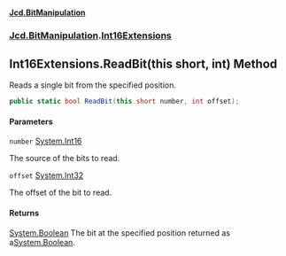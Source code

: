 #### [Jcd.BitManipulation](index.md 'index')

### [Jcd.BitManipulation](Jcd.BitManipulation.md 'Jcd.BitManipulation').[Int16Extensions](Jcd.BitManipulation.Int16Extensions.md 'Jcd.BitManipulation.Int16Extensions')

## Int16Extensions.ReadBit(this short, int) Method

Reads a single bit from the specified position.

```csharp
public static bool ReadBit(this short number, int offset);
```

#### Parameters

<a name='Jcd.BitManipulation.Int16Extensions.ReadBit(thisshort,int).number'></a>

`number` [System.Int16](https://docs.microsoft.com/en-us/dotnet/api/System.Int16 'System.Int16')

The source of the bits to read.

<a name='Jcd.BitManipulation.Int16Extensions.ReadBit(thisshort,int).offset'></a>

`offset` [System.Int32](https://docs.microsoft.com/en-us/dotnet/api/System.Int32 'System.Int32')

The offset of the bit to read.

#### Returns

[System.Boolean](https://docs.microsoft.com/en-us/dotnet/api/System.Boolean 'System.Boolean')
The bit at the specified position returned as a[System.Boolean](https://docs.microsoft.com/en-us/dotnet/api/System.Boolean 'System.Boolean').